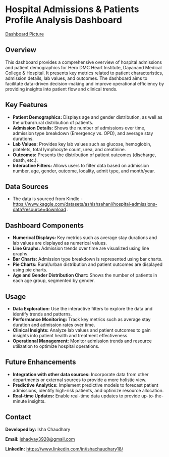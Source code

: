 # Hospital Admissions & Patients Profile Analysis Dashboard

[Dashboard Picture](https://github.com/user-attachments/assets/c1025430-cf35-49c1-8109-635258b4b16b)


## Overview

This dashboard provides a comprehensive overview of hospital admissions and patient demographics for Hero DMC Heart Institute, Dayanand Medical College & Hospital. It presents key metrics related to patient characteristics, admission details, lab values, and outcomes. The dashboard aims to facilitate data-driven decision-making and improve operational efficiency by providing insights into patient flow and clinical trends.

## Key Features

* **Patient Demographics:** Displays age and gender distribution, as well as the urban/rural distribution of patients.
* **Admission Details:** Shows the number of admissions over time, admission type breakdown (Emergency vs. OPD), and average stay durations.
* **Lab Values:** Provides key lab values such as glucose, hemoglobin, platelets, total lymphocyte count, urea, and creatinine.
* **Outcomes:** Presents the distribution of patient outcomes (discharge, death, etc.).
* **Interactive Filters:** Allows users to filter data based on admission number, age, gender, outcome, locality, admit type, and month/year.

## Data Sources

* The data is sourced from Kindle - https://www.kaggle.com/datasets/ashishsahani/hospital-admissions-data?resource=download .

## Dashboard Components

* **Numerical Displays:** Key metrics such as average stay durations and lab values are displayed as numerical values.
* **Line Graphs:** Admission trends over time are visualized using line graphs.
* **Bar Charts:** Admission type breakdown is represented using bar charts.
* **Pie Charts:** Rural/urban distribution and patient outcomes are displayed using pie charts.
* **Age and Gender Distribution Chart:** Shows the number of patients in each age group, segmented by gender.

## Usage

* **Data Exploration:** Use the interactive filters to explore the data and identify trends and patterns.
* **Performance Monitoring:** Track key metrics such as average stay duration and admission rates over time.
* **Clinical Insights:** Analyze lab values and patient outcomes to gain insights into patient health and treatment effectiveness.
* **Operational Management:** Monitor admission trends and resource utilization to optimize hospital operations.

## Future Enhancements

* **Integration with other data sources:** Incorporate data from other departments or external sources to provide a more holistic view.
* **Predictive Analytics:** Implement predictive models to forecast patient admissions, identify high-risk patients, and optimize resource allocation.
* **Real-time Updates:** Enable real-time data updates to provide up-to-the-minute insights.

## Contact

**Developed by:** Isha Chaudhary 

**Email:** ishadvay3928@gmail.com

**LinkedIn:** https://www.linkedin.com/in/ishachaudhary18/
